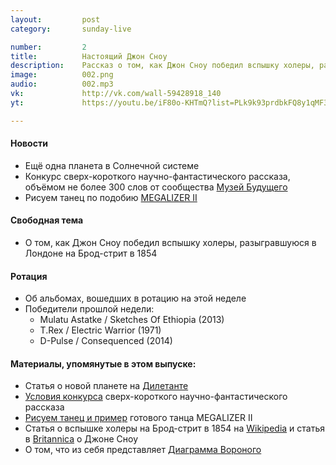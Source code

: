 ```yaml
---
layout:         post
category:       sunday-live

number:         2
title:          Настоящий Джон Сноу
description:    Рассказ о том, как Джон Сноу победил вспышку холеры, разыгравшуюся в Лондоне на Брод-стрит в 1854
image:          002.png
audio:          002.mp3
vk:             http://vk.com/wall-59428918_140
yt:             https://youtu.be/iF80o-KHTmQ?list=PLk9k93prdbkFQ8y1qMF3kebV5djqLnO9I

---
```


#### Новости
- Ещё одна планета в Солнечной системе
- Конкурс сверх-короткого научно-фантастического рассказа, объёмом не более 300 слов от сообщества [Музей Будущего](https://vk.com/galleryfuture)
- Рисуем танец по подобию [MEGALIZER II](https://vimeo.com/125508172)

#### Свободная тема
- О том, как Джон Сноу победил вспышку холеры, разыгравшуюся в Лондоне на Брод-стрит в 1854

#### Ротация
- Об альбомах, вошедших в ротацию на этой неделе
- Победители прошлой недели:
    - Mulatu Astatke / Sketches Of Ethiopia (2013)
    - T.Rex / Electric Warrior (1971)
    - D-Pulse / Consequenced (2014)

#### Материалы, упомянутые в этом выпуске:
- Статья о новой планете на [Дилетанте](http://diletant.media/articles/27434035/)
- [Условия конкурса](https://vk.com/galleryfuture?w=wall-40397546_11095) сверх-короткого научно-фантастического рассказа
- [Рисуем танец и пример](https://vk.com/clubrisuemult?w=wall-108367408_724%2Fall) готового танца MEGALIZER II
- Статья о вспышке холеры на Брод-стрит в 1854 на [Wikipedia](https://en.wikipedia.org/wiki/1854_Broad_Street_cholera_outbreak) и статья в [Britannica](http://www.britannica.com/biography/John-Snow-British-physician) о Джоне Сноу
- О том, что из себя представляет [Диаграмма Вороного](https://ru.wikipedia.org/wiki/Диаграмма_Вороного)
